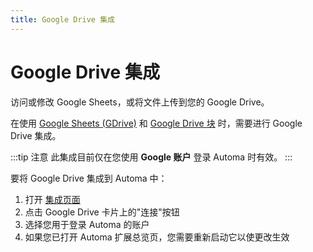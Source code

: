 ```yaml
---
title: Google Drive 集成
---
```


# Google Drive 集成

访问或修改 Google Sheets，或将文件上传到您的 Google Drive。

在使用 [Google Sheets (GDrive)](../blocks/google-sheets-drive.md) 和 [Google Drive 块](../blocks/google-drive.md) 时，需要进行 Google Drive 集成。

:::tip 注意
此集成目前仅在您使用 **Google 账户** 登录 Automa 时有效。
:::

要将 Google Drive 集成到 Automa 中：
1. 打开 [集成页面](https://extension.automa.site/me/integrations)
2. 点击 Google Drive 卡片上的"连接"按钮
3. 选择您用于登录 Automa 的账户
4. 如果您已打开 Automa 扩展总览页，您需要重新启动它以使更改生效